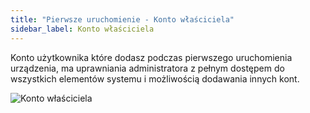 ```yaml
---
title: "Pierwsze uruchomienie - Konto właściciela"
sidebar_label: Konto właściciela
---
```


Konto użytkownika które dodasz podczas pierwszego uruchomienia urządzenia, ma uprawniania administratora z pełnym dostępem do wszystkich elementów systemu i możliwością dodawania innych kont.

![Konto właściciela](/AIS-docs/img/en/bramka/onboarding_step_1.png)
